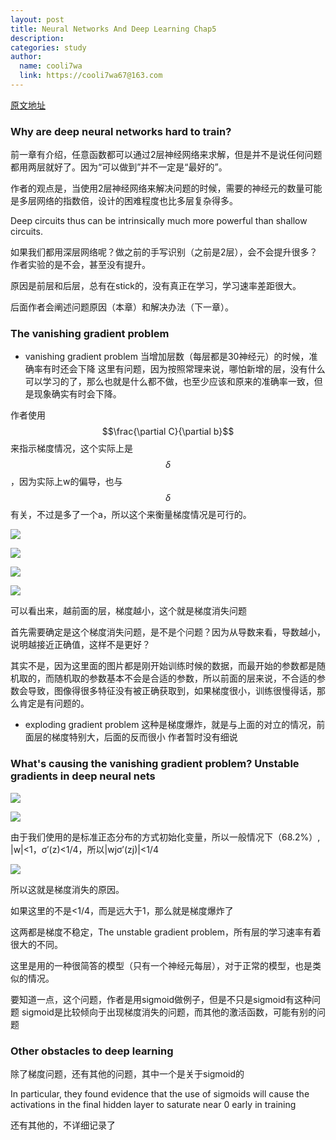 ```yaml
---
layout: post
title: Neural Networks And Deep Learning Chap5
description:
categories: study
author:
  name: cooli7wa
  link: https://cooli7wa67@163.com
---
```

<script type="text/javascript" src="https://cdn.mathjax.org/mathjax/latest/MathJax.js?config=default"></script>

[原文地址](http://neuralnetworksanddeeplearning.com/chap5.html)

### Why are deep neural networks hard to train?

前一章有介绍，任意函数都可以通过2层神经网络来求解，但是并不是说任何问题都用两层就好了。因为“可以做到”并不一定是“最好的”。

作者的观点是，当使用2层神经网络来解决问题的时候，需要的神经元的数量可能是多层网络的指数倍，设计的困难程度也比多层复杂得多。

Deep circuits thus can be intrinsically much more powerful than shallow circuits.

如果我们都用深层网络呢？做之前的手写识别（之前是2层），会不会提升很多？作者实验的是不会，甚至没有提升。

原因是前层和后层，总有在stick的，没有真正在学习，学习速率差距很大。

后面作者会阐述问题原因（本章）和解决办法（下一章）。


### The vanishing gradient problem

- vanishing gradient problem
当增加层数（每层都是30神经元）的时候，准确率有时还会下降
这里有问题，因为按照常理来说，哪怕新增的层，没有什么可以学习的了，那么也就是什么都不做，也至少应该和原来的准确率一致，但是现象确实有时会下降。

作者使用$$\frac{\partial C}{\partial b}$$来指示梯度情况，这个实际上是$$\delta$$，因为实际上w的偏导，也与$$\delta$$有关，不过是多了一个a，所以这个来衡量梯度情况是可行的。

![]({{site.baseurl}}/images/md/chap5_vanishing_gradient_1.png)

![]({{site.baseurl}}/images/md/chap5_vanishing_gradient_2.png)

![]({{site.baseurl}}/images/md/chap5_vanishing_gradient_3.png)

![]({{site.baseurl}}/images/md/chap5_vanishing_gradient_4.png)

可以看出来，越前面的层，梯度越小，这个就是梯度消失问题

首先需要确定是这个梯度消失问题，是不是个问题？因为从导数来看，导数越小，说明越接近正确值，这样不是更好？

其实不是，因为这里面的图片都是刚开始训练时候的数据，而最开始的参数都是随机取的，而随机取的参数基本不会是合适的参数，所以前面的层来说，不合适的参数会导致，图像得很多特征没有被正确获取到，如果梯度很小，训练很慢得话，那么肯定是有问题的。

- exploding gradient problem
这种是梯度爆炸，就是与上面的对立的情况，前面层的梯度特别大，后面的反而很小
作者暂时没有细说

### What's causing the vanishing gradient problem? Unstable gradients in deep neural nets

![]({{site.baseurl}}/images/md/chap5_vanishing_gradient_5.png)

![]({{site.baseurl}}/images/md/chap5_vanishing_gradient_6.png)

由于我们使用的是标准正态分布的方式初始化变量，所以一般情况下（68.2%）, \|w\|<1，σ′(z)<1/4，所以\|wjσ′(zj)\|<1/4

![]({{site.baseurl}}/images/md/chap5_vanishing_gradient_7.png)

所以这就是梯度消失的原因。

如果这里的不是<1/4，而是远大于1，那么就是梯度爆炸了

这两都是梯度不稳定，The unstable gradient problem，所有层的学习速率有着很大的不同。

这里是用的一种很简答的模型（只有一个神经元每层），对于正常的模型，也是类似的情况。

要知道一点，这个问题，作者是用sigmoid做例子，但是不只是sigmoid有这种问题
sigmoid是比较倾向于出现梯度消失的问题，而其他的激活函数，可能有别的问题


### Other obstacles to deep learning

除了梯度问题，还有其他的问题，其中一个是关于sigmoid的

In particular, they found evidence that the use of sigmoids will cause the activations in the final hidden layer to saturate near 0 early in training

还有其他的，不详细记录了
